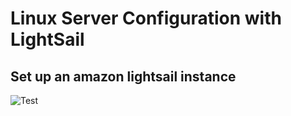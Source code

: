 # Linux Server Configuration with LightSail

## Set up an amazon lightsail instance


![Test](udacity_fullstack_nano/server_configuration/images/001_lightsail_create.jpg)


